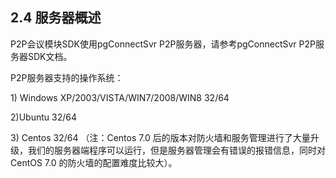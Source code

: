 ## 2.4 服务器概述

P2P会议模块SDK使用pgConnectSvr P2P服务器，请参考pgConnectSvr P2P服务器SDK文档。

P2P服务器支持的操作系统：

1\) Windows XP/2003/VISTA/WIN7/2008/WIN8 32/64

2\)Ubuntu 32/64

3\) Centos 32/64 （注：Centos 7.0 后的版本对防火墙和服务管理进行了大量升级，我们的服务器端程序可以运行，但是服务器管理会有错误的报错信息，同时对CentOS 7.0 的防火墙的配置难度比较大）。

